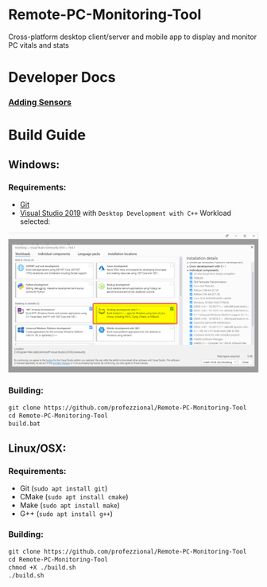 # Remote-PC-Monitoring-Tool
Cross-platform desktop client/server and mobile app to display and monitor PC vitals and stats


# Developer Docs

### [Adding Sensors](docs/AddingSensors.md)

# Build Guide

## Windows:

### Requirements:
* [Git](https://git-scm.com/download/win)
* [Visual Studio 2019](https://visualstudio.microsoft.com/vs/community/) with `Desktop Development with C++` Workload selected: 

![See here](docs/vs_installershell_UescUGq5ae.png)

### Building:
```
git clone https://github.com/profezzional/Remote-PC-Monitoring-Tool
cd Remote-PC-Monitoring-Tool
build.bat
```


## Linux/OSX:

### Requirements:
* Git (`sudo apt install git`)
* CMake (`sudo apt install cmake`)
* Make (`sudo apt install make`)
* G++ (`sudo apt install g++`)

### Building:
```
git clone https://github.com/profezzional/Remote-PC-Monitoring-Tool
cd Remote-PC-Monitoring-Tool
chmod +X ./build.sh
./build.sh
```